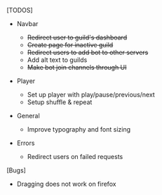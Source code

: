 

[TODOS]
  - Navbar
    * ~~Redirect user to guild's dashboard~~
    * ~~Create page for inactive guild~~
    * ~~Redirect users to add bot to other servers~~
    * Add alt text to guilds
    * ~~Make bot join channels through UI~~
  - Player
    * Set up player with play/pause/previous/next
    * Setup shuffle & repeat

  - General
    * Improve typography and font sizing 
  - Errors
    * Redirect users on failed requests

[Bugs]
  * Dragging does not work on firefox